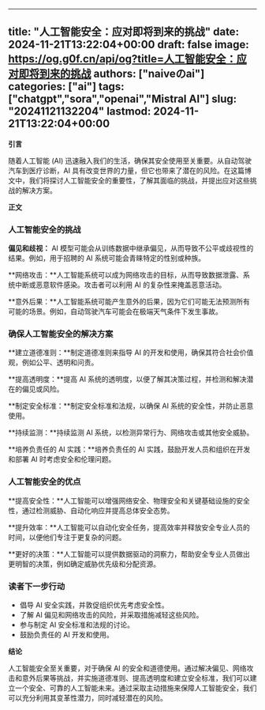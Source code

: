 
---
title: "人工智能安全：应对即将到来的挑战"
date: 2024-11-21T13:22:04+00:00
draft: false
image: https://og.g0f.cn/api/og?title=人工智能安全：应对即将到来的挑战
authors: ["naiveのai"]
categories: ["ai"]
tags: ["chatgpt","sora","openai","Mistral AI"]
slug: "20241121132204"
lastmod: 2024-11-21T13:22:04+00:00
---
**引言**

随着人工智能 (AI) 迅速融入我们的生活，确保其安全使用至关重要。从自动驾驶汽车到医疗诊断，AI 具有改变世界的力量，但它也带来了潜在的风险。在这篇博文中，我们将探讨人工智能安全的重要性，了解其面临的挑战，并提出应对这些挑战的解决方案。

**正文**

### 人工智能安全的挑战

**偏见和歧视：** AI 模型可能会从训练数据中继承偏见，从而导致不公平或歧视性的结果。例如，用于招聘的 AI 系统可能会青睐特定的性别或种族。

**网络攻击：**人工智能系统可以成为网络攻击的目标，从而导致数据泄露、系统中断或恶意软件感染。攻击者可以利用 AI 的复杂性来掩盖恶意活动。

**意外后果：**人工智能系统可能产生意外的后果，因为它们可能无法预测所有可能的场景。例如，自动驾驶汽车可能会在极端天气条件下发生事故。

### 确保人工智能安全的解决方案

**建立道德准则：**制定道德准则来指导 AI 的开发和使用，确保其符合社会价值观，例如公平、透明和问责。

**提高透明度：**提高 AI 系统的透明度，以便了解其决策过程，并检测和解决潜在的偏见或风险。

**制定安全标准：**制定安全标准和法规，以确保 AI 系统的安全性，并防止恶意使用。

**持续监测：**持续监测 AI 系统，以检测异常行为、网络攻击或其他安全威胁。

**培养负责任的 AI 实践：**培养负责任的 AI 实践，鼓励开发人员和组织在开发和部署 AI 时考虑安全和伦理问题。

### 人工智能安全的优点

**提高安全性：**人工智能可以增强网络安全、物理安全和关键基础设施的安全性，通过检测威胁、自动化响应并提高总体安全态势。

**提升效率：**人工智能可以自动化安全任务，提高效率并释放安全专业人员的时间，以便他们专注于更复杂的问题。

**更好的决策：**人工智能可以提供数据驱动的洞察力，帮助安全专业人员做出更明智的决策，例如确定威胁优先级和分配资源。

### 读者下一步行动

* 倡导 AI 安全实践，并敦促组织优先考虑安全性。
* 了解 AI 偏见和网络攻击的风险，并采取措施减轻这些风险。
* 参与制定 AI 安全标准和法规的讨论。
* 鼓励负责任的 AI 开发和使用。

**结论**

人工智能安全至关重要，对于确保 AI 的安全和道德使用。通过解决偏见、网络攻击和意外后果等挑战，并实施道德准则、提高透明度和建立安全标准，我们可以建立一个安全、可靠的人工智能未来。通过采取主动措施来保障人工智能安全，我们可以充分利用其变革性潜力，同时减轻潜在的风险。